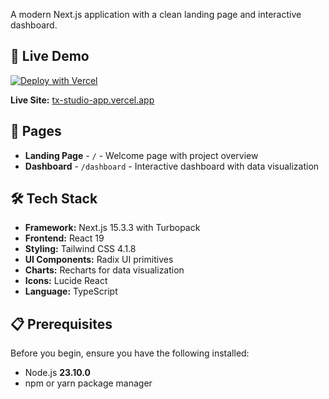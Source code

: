 

A modern Next.js application with a clean landing page and interactive dashboard.

## 🚀 Live Demo

[![Deploy with Vercel](https://vercel.com/button)](https://tx-studio-app.vercel.app)

**Live Site:** [tx-studio-app.vercel.app](https://tx-studio-app.vercel.app)

## 📱 Pages

- **Landing Page** - `/` - Welcome page with project overview
- **Dashboard** - `/dashboard` - Interactive dashboard with data visualization

## 🛠️ Tech Stack

- **Framework:** Next.js 15.3.3 with Turbopack
- **Frontend:** React 19
- **Styling:** Tailwind CSS 4.1.8
- **UI Components:** Radix UI primitives
- **Charts:** Recharts for data visualization
- **Icons:** Lucide React
- **Language:** TypeScript

## 📋 Prerequisites

Before you begin, ensure you have the following installed:
- Node.js **23.10.0**
- npm or yarn package manager


